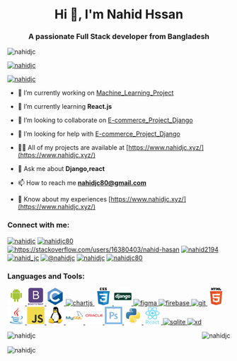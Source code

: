 <h1 align="center">Hi 👋, I'm Nahid Hssan</h1>
<h3 align="center">A passionate Full Stack developer from Bangladesh</h3>

<p align="left"> <img src="https://komarev.com/ghpvc/?username=nahidjc&label=Profile%20views&color=0e75b6&style=flat" alt="nahidjc" /> </p>

<p align="left"> <a href="https://github.com/ryo-ma/github-profile-trophy"><img src="https://github-profile-trophy.vercel.app/?username=nahidjc" alt="nahidjc" /></a> </p>

<p align="left"> <a href="https://twitter.com/nahidjc" target="blank"><img src="https://img.shields.io/twitter/follow/nahidjc?logo=twitter&style=for-the-badge" alt="nahidjc" /></a> </p>

- 🔭 I’m currently working on [Machine_Learning_Project](https://github.com/Nahidjc/Machine_Learning)

- 🌱 I’m currently learning **React.js**

- 👯 I’m looking to collaborate on [E-commerce_Project_Django](https://github.com/Nahidjc/E-commerce_Project_Django)

- 🤝 I’m looking for help with [E-commerce_Project_Django](https://github.com/Nahidjc/E-commerce_Project_Django)

- 👨‍💻 All of my projects are available at [https://www.nahidjc.xyz/](https://www.nahidjc.xyz/)

- 💬 Ask me about **Django,react**

- 📫 How to reach me **nahidjc80@gmail.com**

- 📄 Know about my experiences [https://www.nahidjc.xyz/](https://www.nahidjc.xyz/)

<h3 align="left">Connect with me:</h3>
<p align="left">
<a href="https://twitter.com/nahidjc" target="blank"><img align="center" src="https://raw.githubusercontent.com/rahuldkjain/github-profile-readme-generator/master/src/images/icons/Social/twitter.svg" alt="nahidjc" height="30" width="40" /></a>
<a href="https://linkedin.com/in/nahidjc80" target="blank"><img align="center" src="https://raw.githubusercontent.com/rahuldkjain/github-profile-readme-generator/master/src/images/icons/Social/linked-in-alt.svg" alt="nahidjc80" height="30" width="40" /></a>
<a href="https://stackoverflow.com/users/https://stackoverflow.com/users/16380403/nahid-hasan" target="blank"><img align="center" src="https://raw.githubusercontent.com/rahuldkjain/github-profile-readme-generator/master/src/images/icons/Social/stack-overflow.svg" alt="https://stackoverflow.com/users/16380403/nahid-hasan" height="30" width="40" /></a>
<a href="https://fb.com/nahid2194" target="blank"><img align="center" src="https://raw.githubusercontent.com/rahuldkjain/github-profile-readme-generator/master/src/images/icons/Social/facebook.svg" alt="nahid2194" height="30" width="40" /></a>
<a href="https://instagram.com/nahid_jc" target="blank"><img align="center" src="https://raw.githubusercontent.com/rahuldkjain/github-profile-readme-generator/master/src/images/icons/Social/instagram.svg" alt="nahid_jc" height="30" width="40" /></a>
<a href="https://medium.com/@nahidjc" target="blank"><img align="center" src="https://raw.githubusercontent.com/rahuldkjain/github-profile-readme-generator/master/src/images/icons/Social/medium.svg" alt="@nahidjc" height="30" width="40" /></a>
<a href="https://www.youtube.com/c/nahidjc" target="blank"><img align="center" src="https://raw.githubusercontent.com/rahuldkjain/github-profile-readme-generator/master/src/images/icons/Social/youtube.svg" alt="nahidjc" height="30" width="40" /></a>
<a href="https://www.hackerrank.com/nahidjc80" target="blank"><img align="center" src="https://raw.githubusercontent.com/rahuldkjain/github-profile-readme-generator/master/src/images/icons/Social/hackerrank.svg" alt="nahidjc80" height="30" width="40" /></a>
</p>

<h3 align="left">Languages and Tools:</h3>
<p align="left"> <a href="https://developer.android.com" target="_blank"> <img src="https://raw.githubusercontent.com/devicons/devicon/master/icons/android/android-original-wordmark.svg" alt="android" width="40" height="40"/> </a> <a href="https://getbootstrap.com" target="_blank"> <img src="https://raw.githubusercontent.com/devicons/devicon/master/icons/bootstrap/bootstrap-plain-wordmark.svg" alt="bootstrap" width="40" height="40"/> </a> <a href="https://www.cprogramming.com/" target="_blank"> <img src="https://raw.githubusercontent.com/devicons/devicon/master/icons/c/c-original.svg" alt="c" width="40" height="40"/> </a> <a href="https://www.chartjs.org" target="_blank"> <img src="https://www.chartjs.org/media/logo-title.svg" alt="chartjs" width="40" height="40"/> </a> <a href="https://www.w3schools.com/css/" target="_blank"> <img src="https://raw.githubusercontent.com/devicons/devicon/master/icons/css3/css3-original-wordmark.svg" alt="css3" width="40" height="40"/> </a> <a href="https://www.djangoproject.com/" target="_blank"> <img src="https://raw.githubusercontent.com/devicons/devicon/master/icons/django/django-original.svg" alt="django" width="40" height="40"/> </a> <a href="https://www.figma.com/" target="_blank"> <img src="https://www.vectorlogo.zone/logos/figma/figma-icon.svg" alt="figma" width="40" height="40"/> </a> <a href="https://firebase.google.com/" target="_blank"> <img src="https://www.vectorlogo.zone/logos/firebase/firebase-icon.svg" alt="firebase" width="40" height="40"/> </a> <a href="https://git-scm.com/" target="_blank"> <img src="https://www.vectorlogo.zone/logos/git-scm/git-scm-icon.svg" alt="git" width="40" height="40"/> </a> <a href="https://www.w3.org/html/" target="_blank"> <img src="https://raw.githubusercontent.com/devicons/devicon/master/icons/html5/html5-original-wordmark.svg" alt="html5" width="40" height="40"/> </a> <a href="https://www.java.com" target="_blank"> <img src="https://raw.githubusercontent.com/devicons/devicon/master/icons/java/java-original.svg" alt="java" width="40" height="40"/> </a> <a href="https://developer.mozilla.org/en-US/docs/Web/JavaScript" target="_blank"> <img src="https://raw.githubusercontent.com/devicons/devicon/master/icons/javascript/javascript-original.svg" alt="javascript" width="40" height="40"/> </a> <a href="https://www.linux.org/" target="_blank"> <img src="https://raw.githubusercontent.com/devicons/devicon/master/icons/linux/linux-original.svg" alt="linux" width="40" height="40"/> </a> <a href="https://www.mysql.com/" target="_blank"> <img src="https://raw.githubusercontent.com/devicons/devicon/master/icons/mysql/mysql-original-wordmark.svg" alt="mysql" width="40" height="40"/> </a> <a href="https://www.oracle.com/" target="_blank"> <img src="https://raw.githubusercontent.com/devicons/devicon/master/icons/oracle/oracle-original.svg" alt="oracle" width="40" height="40"/> </a> <a href="https://www.photoshop.com/en" target="_blank"> <img src="https://raw.githubusercontent.com/devicons/devicon/master/icons/photoshop/photoshop-line.svg" alt="photoshop" width="40" height="40"/> </a> <a href="https://www.python.org" target="_blank"> <img src="https://raw.githubusercontent.com/devicons/devicon/master/icons/python/python-original.svg" alt="python" width="40" height="40"/> </a> <a href="https://reactjs.org/" target="_blank"> <img src="https://raw.githubusercontent.com/devicons/devicon/master/icons/react/react-original-wordmark.svg" alt="react" width="40" height="40"/> </a> <a href="https://www.sqlite.org/" target="_blank"> <img src="https://www.vectorlogo.zone/logos/sqlite/sqlite-icon.svg" alt="sqlite" width="40" height="40"/> </a> <a href="https://www.adobe.com/products/xd.html" target="_blank"> <img src="https://cdn.worldvectorlogo.com/logos/adobe-xd.svg" alt="xd" width="40" height="40"/> </a> </p>

<p><img align="left" src="https://github-readme-stats.vercel.app/api/top-langs?username=nahidjc&show_icons=true&locale=en&layout=compact" alt="nahidjc" /></p>

<p>&nbsp;<img style="float: right" src="https://github-readme-stats.vercel.app/api?username=nahidjc&show_icons=true&locale=en" alt="nahidjc" /></p>

<p><img align="center" style="margin: auto;" src="https://github-readme-streak-stats.herokuapp.com/?user=nahidjc&" alt="nahidjc" /></p>
